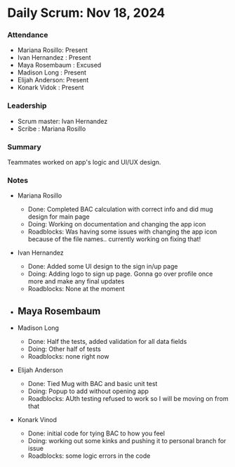 # Daily Scrum: Nov 18, 2024

### Attendance
- Mariana Rosillo: Present
- Ivan Hernandez : Present
- Maya Rosembaum : Excused
- Madison Long   : Present
- Elijah Anderson: Present
- Konark Vidok   : Present

### Leadership
- Scrum master: Ivan Hernandez
- Scribe      : Mariana Rosillo

### Summary
Teammates worked on app's logic and UI/UX design.

### Notes
- Mariana Rosillo
    - Done: Completed BAC calculation with correct info and did mug design for main page
    - Doing: Working on documentation and changing the app icon
    - Roadblocks: Was having some issues with changing the app icon because of the file names.. currently working on fixing that!

- Ivan Hernandez
    - Done: Added some UI design to the sign in/up page
    - Doing: Adding logo to sign up page. Gonna go over profile once more and make any final updates
    - Roadblocks: None at the moment

- Maya Rosembaum 
    - 

- Madison Long
    - Done: Half the tests, added validation for all data fields
    - Doing: Other half of tests
    - Roadblocks: none right now

- Elijah Anderson
    - Done: Tied Mug with BAC and basic unit test
    - Doing: Popup to add without opening app
    - Roadblocks: AUth testing refused to work so I will be moving on from that

- Konark Vinod
    - Done: initial code for tying BAC to how you feel
    - Doing: working out some kinks and pushing it to personal branch for issue
    - Roadblocks: some logic errors in the code
